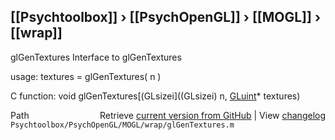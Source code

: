 ## [[Psychtoolbox]] &#8250; [[PsychOpenGL]] &#8250; [[MOGL]] &#8250; [[wrap]]

glGenTextures  Interface to glGenTextures  
  
usage:  textures = glGenTextures( n )  
  
C function:  void glGenTextures[(GLsizei]((GLsizei) n, [GLuint](GLuint)\* textures)  




<div class="code_header" style="text-align:right;">
  <span style="float:left;">Path&nbsp;&nbsp;</span> <span class="counter">Retrieve <a href=
  "https://raw.github.com/Psychtoolbox-3/Psychtoolbox-3/beta/Psychtoolbox/PsychOpenGL/MOGL/wrap/glGenTextures.m">current version from GitHub</a> | View <a href=
  "https://github.com/Psychtoolbox-3/Psychtoolbox-3/commits/beta/Psychtoolbox/PsychOpenGL/MOGL/wrap/glGenTextures.m">changelog</a></span>
</div>
<div class="code">
  <code>Psychtoolbox/PsychOpenGL/MOGL/wrap/glGenTextures.m</code>
</div>

